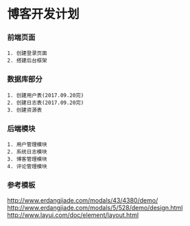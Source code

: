 # 博客开发计划

### 前端页面
    1. 创建登录页面
    2. 搭建后台框架
    
### 数据库部分
    1. 创建用户表(2017.09.20完)
    2. 创建日志表(2017.09.20完)
    3. 创建资源表
    
### 后端模块
    1. 用户管理模块
    2. 系统日志模块
    3. 博客管理模块
    4. 评论管理模块

### 参考模板
http://www.erdangjiade.com/modals/43/4380/demo/
http://www.erdangjiade.com/modals/5/528/demo/design.html
http://www.layui.com/doc/element/layout.html